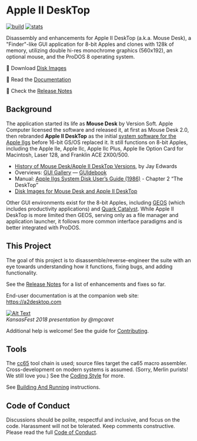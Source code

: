 # Apple II DeskTop

[![build](https://github.com/a2stuff/a2d/actions/workflows/main.yml/badge.svg)](https://github.com/a2stuff/a2d/actions/workflows/main.yml) [![stats](https://img.shields.io/github/downloads/a2stuff/a2d/total)](https://tooomm.github.io/github-release-stats/?username=a2stuff&repository=a2d)


Disassembly and enhancements for Apple II DeskTop (a.k.a. Mouse Desk), a "Finder"-like GUI application for 8-bit Apples and clones with 128k of memory, utilizing double hi-res monochrome graphics (560x192), an optional mouse, and the ProDOS 8 operating system.

💾 Download [Disk Images](https://github.com/a2stuff/a2d/releases)

📖 Read the [Documentation](https://a2desktop.com/docs)

📝 Check the [Release Notes](https://github.com/a2stuff/a2d/blob/main/RELEASE-NOTES.md)


## Background

The application started its life as **Mouse Desk** by Version Soft. Apple Computer licensed the software and released it, at first as Mouse Desk 2.0, then rebranded **Apple II DeskTop** as the initial [system software for the Apple IIgs](http://www.whatisthe2gs.apple2.org.za/system-applications.html) before 16-bit GS/OS replaced it. It still functions on 8-bit Apples, including the Apple IIe, Apple IIc, Apple IIc Plus, Apple IIe Option Card for Macintosh, Laser 128, and Franklin ACE 2X00/500.

* [History of Mouse Desk/Apple II DeskTop Versions](https://mirrors.apple2.org.za/ground.icaen.uiowa.edu/MiscInfo/Misc/mousedesk.info), by Jay Edwards
* Overviews: [GUI Gallery](http://toastytech.com/guis/a2desk.html) &mdash; [GUIdebook](https://guidebookgallery.org/guis/apple2/mousedesk)
* Manual: [Apple IIgs System Disk User’s Guide (1986)](https://mirrors.apple2.org.za/ftp.apple.asimov.net/documentation/misc/Apple%20IIgs%20System%20Disk%20Users%20Guide%20%281986%29.pdf) - Chapter 2 “The DeskTop”
* [Disk Images for Mouse Desk and Apple II DeskTop](https://mirrors.apple2.org.za/ftp.apple.asimov.net/images/masters/other_os/gui/)

Other GUI environments exist for the 8-bit Apples, including [GEOS](http://toastytech.com/guis/a2geos.html) (which includes productivity applications) and [Quark Catalyst](http://toastytech.com/guis/qcat.html). While Apple II DeskTop is more limited then GEOS, serving only as a file manager and application launcher, it follows more common interface paradigms and is better integrated with ProDOS.

## This Project

The goal of this project is to disassemble/reverse-engineer the suite with an eye towards understanding how it functions, fixing bugs, and adding functionality.

See the [Release Notes](RELEASE-NOTES.md) for a list of enhancements and fixes so far.

End-user documentation is at the companion web site: https://a2desktop.com

[![Alt Text](https://img.youtube.com/vi/zbElPj5zaBs/0.jpg)](https://www.youtube.com/watch?v=zbElPj5zaBs)
<br>
_KansasFest 2018 presentation by @mgcaret_

Additional help is welcome! See the guide for [Contributing](CONTRIBUTING.md).

## Tools

The [cc65](http://cc65.github.io/cc65/) tool chain is used; source files target the ca65 macro assembler. Cross-development on modern systems is assumed. (Sorry, Merlin purists! We still love you.) See the [Coding Style](docs/Coding_Style.md) for more.

See [Building And Running](docs/Building_And_Running.md) instructions.

## Code of Conduct

Discussions should be polite, respectful and inclusive, and focus on the code. Harassment will not be tolerated. Keep comments constructive. Please read the full [Code of Conduct](CODE_OF_CONDUCT.md).
